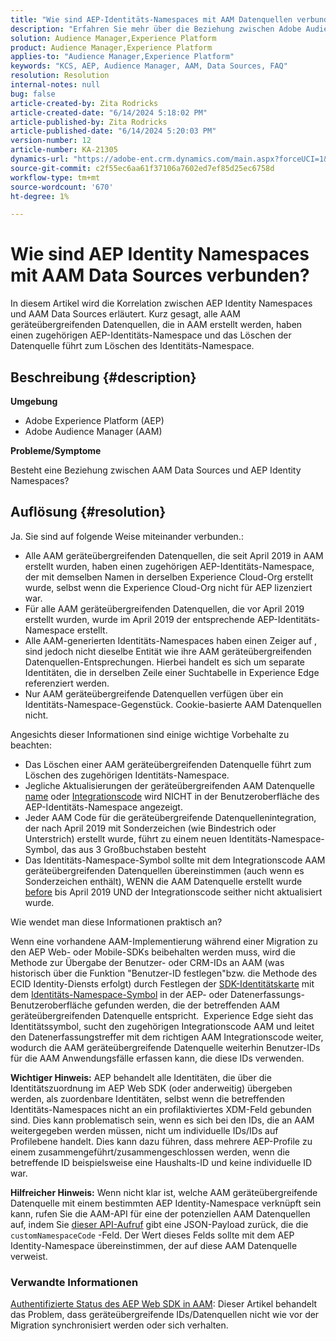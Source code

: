 ```yaml
---
title: "Wie sind AEP-Identitäts-Namespaces mit AAM Datenquellen verbunden?"
description: "Erfahren Sie mehr über die Beziehung zwischen Adobe Audience Manager (AAM) Data Sources und Adobe Experience Platform (AEP) Identity Namespaces."
solution: Audience Manager,Experience Platform
product: Audience Manager,Experience Platform
applies-to: "Audience Manager,Experience Platform"
keywords: "KCS, AEP, Audience Manager, AAM, Data Sources, FAQ"
resolution: Resolution
internal-notes: null
bug: false
article-created-by: Zita Rodricks
article-created-date: "6/14/2024 5:18:02 PM"
article-published-by: Zita Rodricks
article-published-date: "6/14/2024 5:20:03 PM"
version-number: 12
article-number: KA-21305
dynamics-url: "https://adobe-ent.crm.dynamics.com/main.aspx?forceUCI=1&pagetype=entityrecord&etn=knowledgearticle&id=0c17bd0c-722a-ef11-840a-002248084fbb"
source-git-commit: c2f55ec6aa61f37106a7602ed7ef85d25ec6758d
workflow-type: tm+mt
source-wordcount: '670'
ht-degree: 1%

---
```


# Wie sind AEP Identity Namespaces mit AAM Data Sources verbunden?


In diesem Artikel wird die Korrelation zwischen AEP Identity Namespaces und AAM Data Sources erläutert. Kurz gesagt, alle AAM geräteübergreifenden Datenquellen, die in AAM erstellt werden, haben einen zugehörigen AEP-Identitäts-Namespace und das Löschen der Datenquelle führt zum Löschen des Identitäts-Namespace.

## Beschreibung {#description}


<b>Umgebung</b>

- Adobe Experience Platform (AEP)
- Adobe Audience Manager (AAM)


<b>Probleme/Symptome</b>

Besteht eine Beziehung zwischen AAM Data Sources und AEP Identity Namespaces?


## Auflösung {#resolution}


Ja. Sie sind auf folgende Weise miteinander verbunden.:

- Alle AAM geräteübergreifenden Datenquellen, die seit April 2019 in AAM erstellt wurden, haben einen zugehörigen AEP-Identitäts-Namespace, der mit demselben Namen in derselben Experience Cloud-Org erstellt wurde, selbst wenn die Experience Cloud-Org nicht für AEP lizenziert war.
- Für alle AAM geräteübergreifenden Datenquellen, die vor April 2019 erstellt wurden, wurde im April 2019 der entsprechende AEP-Identitäts-Namespace erstellt.
- Alle AAM-generierten Identitäts-Namespaces haben einen Zeiger auf , sind jedoch nicht dieselbe Entität wie ihre AAM geräteübergreifenden Datenquellen-Entsprechungen. Hierbei handelt es sich um separate Identitäten, die in derselben Zeile einer Suchtabelle in Experience Edge referenziert werden.
- Nur AAM geräteübergreifende Datenquellen verfügen über ein Identitäts-Namespace-Gegenstück. Cookie-basierte AAM Datenquellen nicht.


Angesichts dieser Informationen sind einige wichtige Vorbehalte zu beachten:

- Das Löschen einer AAM geräteübergreifenden Datenquelle führt zum Löschen des zugehörigen Identitäts-Namespace.
- Jegliche Aktualisierungen der geräteübergreifenden AAM Datenquelle <u>name</u> oder <u>Integrationscode</u> wird NICHT in der Benutzeroberfläche des AEP-Identitäts-Namespace angezeigt.
- Jeder AAM Code für die geräteübergreifende Datenquellenintegration, der nach April 2019 mit Sonderzeichen (wie Bindestrich oder Unterstrich) erstellt wurde, führt zu einem neuen Identitäts-Namespace-Symbol, das aus 3 Großbuchstaben besteht
- Das Identitäts-Namespace-Symbol sollte mit dem Integrationscode AAM geräteübergreifenden Datenquellen übereinstimmen (auch wenn es Sonderzeichen enthält), WENN die AAM Datenquelle erstellt wurde <u>before</u> bis April 2019 UND der Integrationscode seither nicht aktualisiert wurde.


Wie wendet man diese Informationen praktisch an?

Wenn eine vorhandene AAM-Implementierung während einer Migration zu den AEP Web- oder Mobile-SDKs beibehalten werden muss, wird die Methode zur Übergabe der Benutzer- oder CRM-IDs an AAM (was historisch über die Funktion &quot;Benutzer-ID festlegen&quot;bzw. die Methode des ECID Identity-Diensts erfolgt) durch Festlegen der [SDK-Identitätskarte](https://experienceleague.adobe.com/docs/experience-platform/edge/identity/overview.html?lang=en) mit dem <u>Identitäts-Namespace-Symbol</u> in der AEP- oder Datenerfassungs-Benutzeroberfläche gefunden werden, die der betreffenden AAM geräteübergreifenden Datenquelle entspricht.  Experience Edge sieht das Identitätssymbol, sucht den zugehörigen Integrationscode AAM und leitet den Datenerfassungstreffer mit dem richtigen AAM Integrationscode weiter, wodurch die AAM geräteübergreifende Datenquelle weiterhin Benutzer-IDs für die AAM Anwendungsfälle erfassen kann, die diese IDs verwenden.

<b>Wichtiger Hinweis:</b> AEP behandelt alle Identitäten, die über die Identitätszuordnung im AEP Web SDK (oder anderweitig) übergeben werden, als zuordenbare Identitäten, selbst wenn die betreffenden Identitäts-Namespaces nicht an ein profilaktiviertes XDM-Feld gebunden sind. Dies kann problematisch sein, wenn es sich bei den IDs, die an AAM weitergegeben werden müssen, nicht um individuelle IDs/IDs auf Profilebene handelt. Dies kann dazu führen, dass mehrere AEP-Profile zu einem zusammengeführt/zusammengeschlossen werden, wenn die betreffende ID beispielsweise eine Haushalts-ID und keine individuelle ID war.

<b>Hilfreicher Hinweis:</b> Wenn nicht klar ist, welche AAM geräteübergreifende Datenquelle mit einem bestimmten AEP Identity-Namespace verknüpft sein kann, rufen Sie die AAM-API für eine der potenziellen AAM Datenquellen auf, indem Sie [dieser API-Aufruf](https://bank.demdex.com/portal/api/v1/openapi.yaml) gibt eine JSON-Payload zurück, die die `customNamespaceCode` -Feld. Der Wert dieses Felds sollte mit dem AEP Identity-Namespace übereinstimmen, der auf diese AAM Datenquelle verweist.

### Verwandte Informationen

[Authentifizierte Status des AEP Web SDK in AAM](https://experienceleague.adobe.com/en/docs/experience-cloud-kcs/kbarticles/ka-21833): Dieser Artikel behandelt das Problem, dass geräteübergreifende IDs/Datenquellen nicht wie vor der Migration synchronisiert werden oder sich verhalten.


